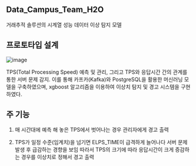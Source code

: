 ## Data_Campus_Team_H2O
거래추적 솔루션의 시계열 성능 데이터  이상 탐지 모델

## 프로토타입 설계
![image](https://github.com/Jedo0224/Data_Campus_Team_H2O/assets/90050514/cb9de6b3-cc8b-46be-a87c-8623dec31dc6)

TPS(Total Processing Speed) 예측 및 관리, 그리고 TPS와 응답시간 간의 관계를 통한 서버 문제 감지. 이를 통해 카프카(Kafka)와 PostgreSQL을 활용한 머신러닝 모델을 구축하였으며, xgboost 알고리즘을 이용하여 이상치 탐지 및 경고 시스템을 구현하였다.

## 주 기능
1) 매 시간대에 예측 해 놓은 TPS에서 벗어나는 경우 관리자에게 경고 출력

2) TPS가 일정 수준(임계치)을 넘기면 ELPS_TIME이 급격하게 늘어나다 서버 문제 발생 후 급감하는 경향을 보임
   따라서 TPS의 크기에 따라 응답시간이 크게 증감하는 경우를 이상치로 정해서 경고 출력



